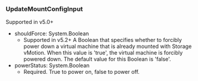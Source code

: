 ### UpdateMountConfigInput
Supported in v5.0+

- shouldForce: System.Boolean
  - Supported in v5.2+
      A Boolean that specifies whether to forcibly power down a virtual machine that is already mounted with Storage vMotion. When this value is 'true', the virtual machine is forcibly powered down. The default value for this Boolean is 'false'.
- powerStatus: System.Boolean
  - Required. True to power on, false to power off.
